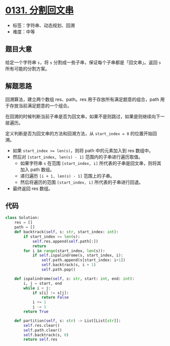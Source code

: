 # [0131. 分割回文串](https://leetcode.cn/problems/palindrome-partitioning/)

- 标签：字符串、动态规划、回溯
- 难度：中等

## 题目大意

给定一个字符串 `s`，将 `s` 分割成一些子串，保证每个子串都是「回文串」。返回 `s` 所有可能的分割方案。

## 解题思路

回溯算法，建立两个数组 res、path。res 用于存放所有满足题意的组合，path 用于存放当前满足题意的一个组合。

在回溯的时候判断当前子串是否为回文串，如果不是则跳过，如果是则继续向下一层遍历。

定义判断是否为回文串的方法和回溯方法，从 `start_index = 0` 的位置开始回溯。

- 如果 `start_index >= len(s)`，则将 path 中的元素加入到 res 数组中。
- 然后对 `[start_index, len(s) - 1]` 范围内的子串进行遍历取值。
  - 如果字符串 `s` 在范围 `[start_index, i]` 所代表的子串是回文串，则将其加入 path 数组。
  - 递归遍历 `[i + 1, len(s) - 1]` 范围上的子串。
  - 然后将遍历的范围 `[start_index, i]` 所代表的子串进行回退。
- 最终返回 res 数组。

## 代码

```Python
class Solution:
    res = []
    path = []
    def backtrack(self, s: str, start_index: int):
        if start_index >= len(s):
            self.res.append(self.path[:])
            return
        for i in range(start_index, len(s)):
            if self.ispalindrome(s, start_index, i):
                self.path.append(s[start_index: i+1])
                self.backtrack(s, i + 1)
                self.path.pop()

    def ispalindrome(self, s: str, start: int, end: int):
        i, j = start, end
        while i < j:
            if s[i] != s[j]:
                return False
            i += 1
            j -= 1
        return True

    def partition(self, s: str) -> List[List[str]]:
        self.res.clear()
        self.path.clear()
        self.backtrack(s, 0)
        return self.res
```

